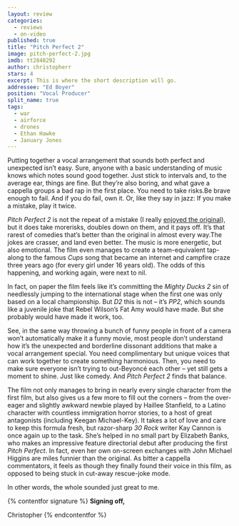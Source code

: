 ```yaml
---
layout: review
categories: 
  - reviews
  - on-video
published: true
title: "Pitch Perfect 2"
image: pitch-perfect-2.jpg
imdb: tt2848292
author: christopherr
stars: 4
excerpt: This is where the short description will go.
addressee: "Ed Boyer"
position: "Vocal Producer"
split_name: true
tags: 
  - war
  - airforce
  - drones
  - Ethan Hawke
  - January Jones
---
```

Putting together a vocal arrangement that sounds both perfect and unexpected isn’t easy. Sure, anyone with a basic understanding of music knows which notes sound good together. Just stick to intervals and, to the average ear, things are fine. But they’re also boring, and what gave a cappella groups a bad rap in the first place. You need to take risks.Be brave enough to fail. And if you do fail, own it. Or, like they say in jazz: If you make a mistake, play it twice.

_Pitch Perfect 2_ is not the repeat of a mistake (I really [enjoyed the original](http://www.dearcastandcrew.com/content/2012/10/3/pitch-perfect.html)), but it does take morerisks, doubles down on them, and it pays off. It’s that rarest of comedies that’s better than the original in almost every way.The jokes are crasser, and land even better. The music is more energetic, but also emotional. The film even manages to create a team-equivalent tap-along to the famous _Cups_ song that became an internet and campfire craze three years ago (for every girl under 16 years old). The odds of this happening, and working again, were next to nil.

In fact, on paper the film feels like it’s committing the _Mighty Ducks 2_ sin of needlessly jumping to the international stage when the first one was only based on a local championship. But _D2_ this is not – it’s _PP2_, which sounds like a juvenile joke that Rebel Wilson’s Fat Amy would have made. But she probably would have made it work, too. 

See, in the same way throwing a bunch of funny people in front of a camera won’t automatically make it  a funny movie, most people don’t understand how it’s the unexpected and borderline dissonant additions that make a vocal arrangement special. You need complimentary but unique voices that can work together to create something harmonious. Then, you need to make sure everyone isn’t trying to out-Beyoncé each other – yet still gets a moment to shine. Just like comedy. And _Pitch Perfect 2_ finds that balance.

The film not only manages to bring in nearly every single character from the first film, but also gives us a few more to fill out the corners – from the over-eager and slightly awkward newbie played by Haillee Stanfield, to a Latino character with countless immigration horror stories, to a host of great antagonists (including Keegan Michael-Key). It takes a lot of love and care to keep this formula fresh, but razor-sharp _30 Rock_ writer Kay Cannon is once again up to the task. She’s helped in no small part by Elizabeth Banks, who makes an impressive feature directorial debut after producing the first _Pitch Perfect_. In fact, even her own on-screen exchanges with John Michael Higgins are miles funnier than the original. As bitter a cappella commentators, it feels as though they finally found their voice in this film, as opposed to being stuck in cut-away rescue-joke mode.

In other words, the whole sounded just great to me.

{% contentfor signature %}
**Signing off,**

Christopher
{% endcontentfor %}